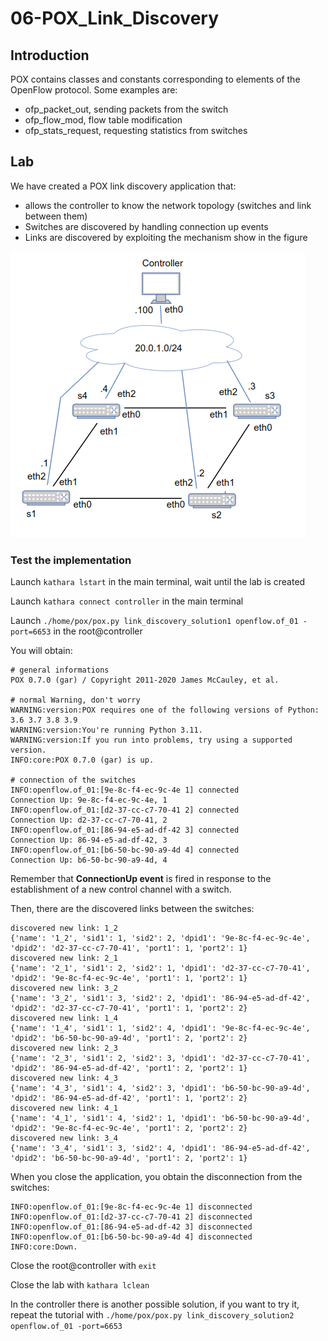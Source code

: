 # 06-POX_Link_Discovery

## Introduction

POX contains classes and constants corresponding to elements of the OpenFlow protocol. Some examples are:
* ofp_packet_out, sending packets from the switch
* ofp_flow_mod, flow table modification
* ofp_stats_request, requesting statistics from switches


## Lab

We have created a POX link discovery application that: 
* allows the controller to know the network topology (switches and link between them)
* Switches are discovered by handling connection up events
* Links are discovered by exploiting the mechanism show in the figure

![Network Scenario](/pox/images/network-image2.png)

### Test the implementation

Launch ```kathara lstart``` in the main terminal, wait until the lab is created

Launch ```kathara connect controller``` in the main terminal

Launch ```./home/pox/pox.py link_discovery_solution1 openflow.of_01 -port=6653``` in the root@controller

You will obtain: 
```
# general informations
POX 0.7.0 (gar) / Copyright 2011-2020 James McCauley, et al.

# normal Warning, don't worry
WARNING:version:POX requires one of the following versions of Python: 3.6 3.7 3.8 3.9
WARNING:version:You're running Python 3.11.
WARNING:version:If you run into problems, try using a supported version.
INFO:core:POX 0.7.0 (gar) is up.

# connection of the switches
INFO:openflow.of_01:[9e-8c-f4-ec-9c-4e 1] connected
Connection Up: 9e-8c-f4-ec-9c-4e, 1
INFO:openflow.of_01:[d2-37-cc-c7-70-41 2] connected
Connection Up: d2-37-cc-c7-70-41, 2
INFO:openflow.of_01:[86-94-e5-ad-df-42 3] connected
Connection Up: 86-94-e5-ad-df-42, 3
INFO:openflow.of_01:[b6-50-bc-90-a9-4d 4] connected
Connection Up: b6-50-bc-90-a9-4d, 4
```

Remember that **ConnectionUp event** is fired in response to the establishment of a new control channel with a switch.

Then, there are the discovered links between the switches:
```
discovered new link: 1_2
{'name': '1_2', 'sid1': 1, 'sid2': 2, 'dpid1': '9e-8c-f4-ec-9c-4e', 'dpid2': 'd2-37-cc-c7-70-41', 'port1': 1, 'port2': 1}
discovered new link: 2_1
{'name': '2_1', 'sid1': 2, 'sid2': 1, 'dpid1': 'd2-37-cc-c7-70-41', 'dpid2': '9e-8c-f4-ec-9c-4e', 'port1': 1, 'port2': 1}
discovered new link: 3_2
{'name': '3_2', 'sid1': 3, 'sid2': 2, 'dpid1': '86-94-e5-ad-df-42', 'dpid2': 'd2-37-cc-c7-70-41', 'port1': 1, 'port2': 2}
discovered new link: 1_4
{'name': '1_4', 'sid1': 1, 'sid2': 4, 'dpid1': '9e-8c-f4-ec-9c-4e', 'dpid2': 'b6-50-bc-90-a9-4d', 'port1': 2, 'port2': 2}
discovered new link: 2_3
{'name': '2_3', 'sid1': 2, 'sid2': 3, 'dpid1': 'd2-37-cc-c7-70-41', 'dpid2': '86-94-e5-ad-df-42', 'port1': 2, 'port2': 1}
discovered new link: 4_3
{'name': '4_3', 'sid1': 4, 'sid2': 3, 'dpid1': 'b6-50-bc-90-a9-4d', 'dpid2': '86-94-e5-ad-df-42', 'port1': 1, 'port2': 2}
discovered new link: 4_1
{'name': '4_1', 'sid1': 4, 'sid2': 1, 'dpid1': 'b6-50-bc-90-a9-4d', 'dpid2': '9e-8c-f4-ec-9c-4e', 'port1': 2, 'port2': 2}
discovered new link: 3_4
{'name': '3_4', 'sid1': 3, 'sid2': 4, 'dpid1': '86-94-e5-ad-df-42', 'dpid2': 'b6-50-bc-90-a9-4d', 'port1': 2, 'port2': 1}
```

When you close the application, you obtain the disconnection from the switches:
```
INFO:openflow.of_01:[9e-8c-f4-ec-9c-4e 1] disconnected
INFO:openflow.of_01:[d2-37-cc-c7-70-41 2] disconnected
INFO:openflow.of_01:[86-94-e5-ad-df-42 3] disconnected
INFO:openflow.of_01:[b6-50-bc-90-a9-4d 4] disconnected
INFO:core:Down.
```

Close the root@controller with ```exit```

Close the lab with ```kathara lclean```

In the controller there is another possible solution, if you want to try it, repeat the tutorial with ```./home/pox/pox.py link_discovery_solution2 openflow.of_01 -port=6653```